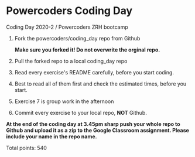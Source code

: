 # Powercoders Coding Day
Coding Day 2020-2 / Powercoders ZRH bootcamp

1. Fork the powercoders/coding_day repo from Github

   **Make sure you forked it! Do not overwrite the orginal repo.**

2. Pull the forked repo to a local coding_day repo

3. Read every exercise's README carefully, before you start coding.

4. Best to read all of them first and check the estimated times, before you start.

4. Exercise 7 is group work in the afternoon

5. Commit every exercise to your local repo, **NOT** Github.


**At the end of the coding day at 3.45pm sharp push your whole repo to Github and upload it as a zip to the Google Classroom assignment. Please include your name in the repo name.**

Total points: 540
